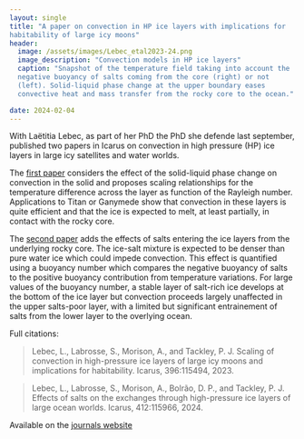 ```yaml
---
layout: single
title: "A paper on convection in HP ice layers with implications for
habitability of large icy moons"
header:
  image: /assets/images/Lebec_etal2023-24.png
  image_description: "Convection models in HP ice layers"
  caption: "Snapshot of the temperature field taking into account the
  negative buoyancy of salts coming from the core (right) or not
  (left). Solid-liquid phase change at the upper boundary eases
  convective heat and mass transfer from the rocky core to the ocean."

date: 2024-02-04
---
```

With Laëtitia Lebec, as part of her PhD the PhD she defende last
september, published two papers in Icarus on convection in high
pressure (HP) ice layers in large icy satellites and water worlds. 

The [first paper](https://www.sciencedirect.com/science/article/abs/pii/S0019103523000714?via%3Dihub)
considers the effect of the solid-liquid phase change on convection in
the solid and proposes scaling relationships for the temperature
difference across the layer as function of the Rayleigh
number. Applications to Titan or Ganymede show that convection in
these layers is quite efficient and that the ice is expected to melt,
at least partially, in contact with the rocky core.

The [second paper](https://www.sciencedirect.com/science/article/pii/S0019103524000241?via%3Dihub)
adds the effects of salts entering the ice layers from the underlying
rocky core. The ice-salt mixture is expected to be denser than pure
water ice which could impede convection. This effect is quantified
using a buoyancy number which compares the negative buoyancy of salts
to the positive buoyancy contribution from temperature variations. For
large values of the buoyancy number, a stable layer of salt-rich ice
develops at the bottom of the ice layer but convection proceeds
largely unaffected in the upper salts-poor layer, with a limited but
significant entrainement of salts from the lower layer to the
overlying ocean.

Full citations: 
> Lebec, L., Labrosse, S., Morison, A., and Tackley,
> P. J. Scaling of convection in high-pressure ice layers of large
> icy moons and implications for habitability. Icarus, 396:115494,
> 2023.

> Lebec, L., Labrosse, S., Morison, A., Bolrão, D. P., and
> Tackley, P. J. Effects of salts on the exchanges through
> high-pressure ice layers of large ocean worlds. Icarus,
> 412:115966, 2024.

Available on the
[journals website](https://doi.org/10.1038/s41467-022-30796-5)
